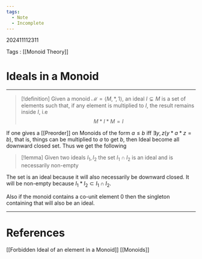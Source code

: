 ```yaml
---
tags:
  - Note
  - Incomplete
---
```

202411112311

Tags : [[Monoid Theory]]
# Ideals in a Monoid
---
>[!definition]
>Given a monoid $\mathcal M = \langle M, *, 1\rangle$, an ideal $I \subsetneq M$ is a set of elements such that, if any element is multiplied to $I$, the result remains inside $I$, i.e
>$$
>M * I * M = I
>$$

If one gives a [[Preorder]] on Monoids of the form $a \leq b$ iff $\exists y,z(y*a*z=b)$, that is, things can be multiplied to $a$ to get $b$, then Ideal become all downward closed set. Thus we get the following

>[!lemma]
>Given two ideals $I_{1}, I_{2}$ the set $I_{1} \cap I_{2}$ is an ideal and is necessarily non-empty

The set is an ideal because it will also necessarily be downward closed. It will be non-empty because $I_{1} * I_{2} \subset I_{1} \cap I_{2}$.

Also if the monoid contains a co-unit element $0$ then the singleton containing that will also be an ideal.

---
# References
[[Forbidden Ideal of an element in a Monoid]]
[[Monoids]]